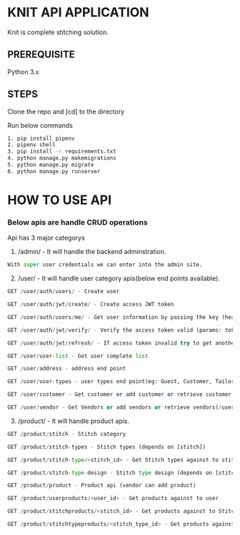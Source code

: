 # KNIT API APPLICATION
Knit is complete stitching solution.

## PREREQUISITE
Python 3.x

## STEPS
Clone the repo and [cd] to the directory

Run below commands
```bash
1. pip install pipenv
2. pipenv shell
3. pip install -r requirements.txt
4. python manage.py makemigrations
5. python manage.py migrate
6. python manage.py runserver
```

# HOW TO USE API 
### Below apis are handle CRUD operations

Api has 3 major categorys

1. /admin/ - It will handle the backend adminstration.
```python
With super user credentials we can enter into the admin site.
```
2. /user/  - It will handle user category apis(below end points available).

```python
GET /user/auth/users/ - Create user

GET /user/auth/jwt/create/ - Create access JWT token 

GET /user/auth/users/me/ - Get user information by passing the key (header: Authorization: JWT <access token>)

GET /user/auth/jwt/verify/ - Verify the access token valid (params: token: <access token>)

GET /user/auth/jwt/refresh/ - If access token invalid try to get another one with refresh (params: token: <access token>)

GET /user/user-list - Get user complete list

GET /user/address - address end point

GET /user/user-types - user types end point(eg: Guest, Customer, Tailor, Master, Boutique etc...)

GET /user/customer - Get customer or add customer or retrieve customer(/user/customer/<id>)

GET /user/vendor - Get Vendors or add vendors or retrieve vendors(/user/vendor/<id>)

```
3. /product/ - It will handle product apis.

```python
GET /product/stitch - Stitch category

GET /product/stitch-types - Stitch types (depends on [stitch])

GET /product/stitch-type/<stitch_id> - Get Stitch types against to stitch

GET /product/stitch-type-design - Stitch type design (depends on [stitch-types])

GET /product/product - Product api (vendor can add product)

GET /product/userproducts/<user_id> - Get products against to user

GET /product/stitchproducts/<stitch_id> - Get products against to Stitch category

GET /product/stitchtypeproducts/<stitch_type_id> - Get products against to Stitch type Category
 
```
